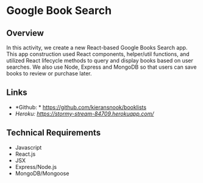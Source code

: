 # Google Book Search

## Overview
In this activity, we create a new React-based Google Books Search app. This app construction used React components, helper/util functions, and utilized React lifecycle methods to query and display books based on user searches. We also use Node, Express and MongoDB so that users can save books to review or purchase later.

## Links
* *Github: * https://github.com/kieransnook/booklists
* *Heroku: https://stormy-stream-84709.herokuapp.com/*

## Technical Requirements
* Javascript
* React.js
* JSX
* Express/Node.js
* MongoDB/Mongoose
